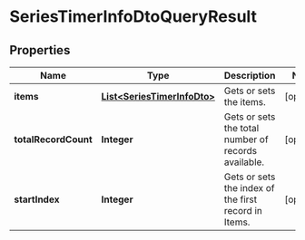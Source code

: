 

# SeriesTimerInfoDtoQueryResult


## Properties

| Name | Type | Description | Notes |
|------------ | ------------- | ------------- | -------------|
|**items** | [**List&lt;SeriesTimerInfoDto&gt;**](SeriesTimerInfoDto.md) | Gets or sets the items. |  [optional] |
|**totalRecordCount** | **Integer** | Gets or sets the total number of records available. |  [optional] |
|**startIndex** | **Integer** | Gets or sets the index of the first record in Items. |  [optional] |



